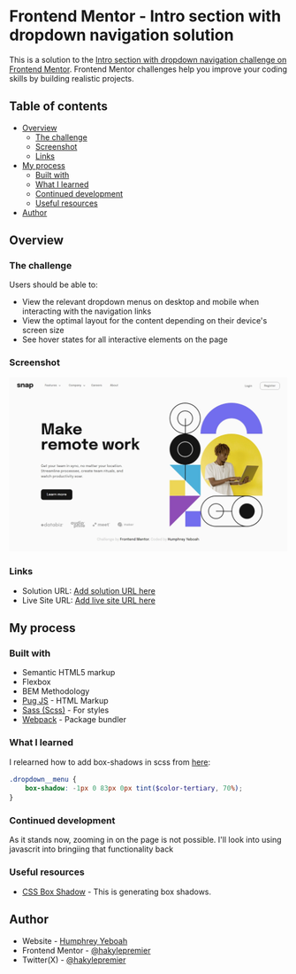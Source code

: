 <!-- @format -->

# Frontend Mentor - Intro section with dropdown navigation solution

This is a solution to the [Intro section with dropdown navigation challenge on Frontend Mentor](https://www.frontendmentor.io/challenges/intro-section-with-dropdown-navigation-ryaPetHE5). Frontend Mentor challenges help you improve your coding skills by building realistic projects.

## Table of contents

- [Overview](#overview)
  - [The challenge](#the-challenge)
  - [Screenshot](#screenshot)
  - [Links](#links)
- [My process](#my-process)
  - [Built with](#built-with)
  - [What I learned](#what-i-learned)
  - [Continued development](#continued-development)
  - [Useful resources](#useful-resources)
- [Author](#author)

## Overview

### The challenge

Users should be able to:

- View the relevant dropdown menus on desktop and mobile when interacting with the navigation links
- View the optimal layout for the content depending on their device's screen size
- See hover states for all interactive elements on the page

### Screenshot

![A screenshot of the final page](./screenshot.jpeg)

### Links

- Solution URL: [Add solution URL here](https://your-solution-url.com)
- Live Site URL: [Add live site URL here](https://your-live-site-url.com)

## My process

### Built with

- Semantic HTML5 markup
- Flexbox
- BEM Methodology
- [Pug JS](https://pugjs.org/api/getting-started.html) - HTML Markup
- [Sass (Scss)](https://sass-lang.com/) - For styles
- [Webpack](https://webpack.js.org/) - Package bundler

### What I learned

I relearned how to add box-shadows in scss from [here](https://www.w3schools.com/css/css3_shadows_box.asp):

```scss
.dropdown__menu {
	box-shadow: -1px 0 83px 0px tint($color-tertiary, 70%);
}
```

### Continued development

As it stands now, zooming in on the page is not possible. I'll look into using javascrit into bringiing that functionality back

### Useful resources

- [CSS Box Shadow](https://www.w3schools.com/css/css3_shadows_box.asp) - This is generating box shadows.

## Author

- Website - [Humphrey Yeboah](https://www.humphreyyeboah.com)
- Frontend Mentor - [@hakylepremier](https://www.frontendmentor.io/profile/hakylepremier)
- Twitter(X) - [@hakylepremier](https://www.twitter.com/hakylepremier)
